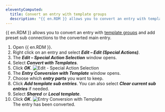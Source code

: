 ```yaml
---
eleventyComputed:
  title: Convert an entry with template groups 
  description: "{{ en.RDM }} allows you to convert an entry with template groups and add preset sub connections to the converted main entry."
---
```

{{ en.RDM }} allows you to convert an entry with [template groups](/rdm/windows/commands/file/templates/creating-templates/)  and add preset sub connections to the converted main entry.

1. Open {{ en.RDM }}.
1. Right click on an entry and select ***Edit – Edit (Special Actions)***.
1. The ***Edit – Special Action Selection*** window opens. 
1. Select ***Convert with Templates***.
1. Click ***OK***.
![ Edit - Special Action Selection](https://cdnweb.devolutions.net/docs/docs_en_kb_KB6209.png)  
1. The ***Entry Conversion with Template*** window opens.
1. Choose which ***entry parts*** you want to keep. 
1. Click ***Add template sub entries***. You can also select ***Clear current sub entries*** if needed.
1. Select ***Shared*** or ***Local template***.
1. Click ***OK***.
![Entry Conversion with Template](https://cdnweb.devolutions.net/docs/docs_en_kb_KB6212.png)  
The entry has been converted. 


